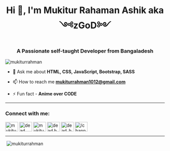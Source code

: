 <h1 align="center">Hi 👋, I'm Mukitur Rahaman Ashik aka ༺zGoD༻</h1>
<h3 align="center">A Passionate self-taught Developer from Bangaladesh</h3>

<p align="left"> <img src="https://komarev.com/ghpvc/?username=mukiturrahman&label=Profile%20views&color=0e75b6&style=flat" alt="mukiturrahman" /> </p>

- 💬 Ask me about **HTML, CSS, JavaScript, Bootstrap, SASS**

- 📫 How to reach me **mukiturrahman1012@gmail.com**

- ⚡ Fun fact - **Anime over CODE**

---

<h3 align="left">Connect with me:</h3>
<p align="left">
<a href="https://dev.to/mukiturrahman" target="blank"><img align="center" src="https://cdn.jsdelivr.net/npm/simple-icons@3.0.1/icons/dev-dot-to.svg" alt="mukiturrahman" height="30" width="40" /></a>
<a href="https://twitter.com/dead__haxor" target="blank"><img align="center" src="https://cdn.jsdelivr.net/npm/simple-icons@3.0.1/icons/twitter.svg" alt="dead__haxor" height="30" width="40" /></a>
<a href="https://linkedin.com/in/mukitur-rahman-ashik-271828144/" target="blank"><img align="center" src="https://cdn.jsdelivr.net/npm/simple-icons@3.0.1/icons/linkedin.svg" alt="mukitur-rahman-ashik-271828144/" height="30" width="40" /></a>
<a href="https://fb.com/dead.haxxor" target="blank"><img align="center" src="https://cdn.jsdelivr.net/npm/simple-icons@3.0.1/icons/facebook.svg" alt="dead.haxxor" height="30" width="40" /></a>
<a href=https://www.instagram.com/iiurusaii/" target="blank"><img align="center" src="https://cdn.jsdelivr.net/npm/simple-icons@3.0.1/icons/instagram.svg" alt="dead_haxor/" height="30" width="40" /></a>
<a href="https://www.youtube.com/c//channel/ucs5bn6jwu7lhgi7fcvfbl4a" target="blank"><img align="center" src="https://cdn.jsdelivr.net/npm/simple-icons@3.0.1/icons/youtube.svg" alt="/channel/ucs5bn6jwu7lhgi7fcvfbl4a" height="30" width="40" /></a>
</p>

---

<p>&nbsp;<img align="center" src="https://github-readme-stats.vercel.app/api?username=mukiturrahman&show_icons=true&locale=en&theme=blue-green" alt="mukiturrahman" /></p>
